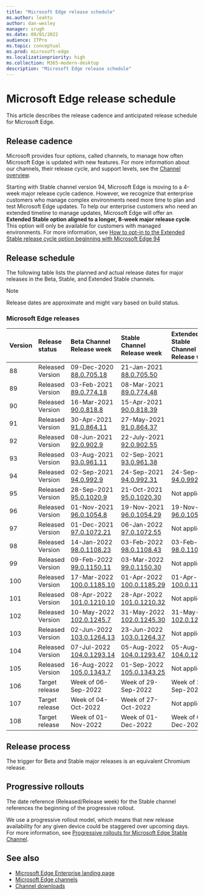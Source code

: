```yaml
---
title: "Microsoft Edge release schedule"
ms.author: leahtu
author: dan-wesley
manager: srugh
ms.date: 09/01/2022
audience: ITPro
ms.topic: conceptual
ms.prod: microsoft-edge
ms.localizationpriority: high
ms.collection: M365-modern-desktop
description: "Microsoft Edge release schedule"
---
```


# Microsoft Edge release schedule

This article describes the release cadence and anticipated release schedule for Microsoft Edge.

## Release cadence

Microsoft provides four options, called channels, to manage how often Microsoft Edge is updated with new features. For more information about our channels, their release cycle, and support levels, see the [Channel overview](./microsoft-edge-channels.md#channel-overview).

Starting with Stable channel version 94, Microsoft Edge is moving to a 4-week major release cycle cadence. However, we recognize that enterprise customers who manage complex environments need more time to plan and test Microsoft Edge updates. To help our enterprise customers who need an extended timeline to manage updates, Microsoft Edge will offer an **Extended Stable option aligned to a longer, 8-week major release cycle**. This option will only be available for customers with managed environments. For more information, see [How to opt-in to the Extended Stable release cycle option beginning with Microsoft Edge 94](https://blogs.windows.com/msedgedev/2021/07/15/opt-in-extended-stable-release-cycle/)

## Release schedule

The following table lists the planned and actual release dates for major releases in the Beta, Stable, and Extended Stable channels.

> [!NOTE]
> Release dates are approximate and might vary based on build status.

### Microsoft Edge releases

| Version | Release status | Beta Channel<br>Release week | Stable Channel<br>Release week | Extended Stable Channel<br>Release week |
|:-----|:-----|:-----|:-----|:-----|
| 88 | Released<br>Version | 09-Dec-2020<br>[88.0.705.18](/deployedge/microsoft-edge-relnote-archive-beta-channel#version-88070518-december-9) | 21-Jan-2021<br>[88.0.705.50](/deployedge/microsoft-edge-relnote-archive-stable-channel#version-88070550-january-21)|  |
| 89 | Released<br>Version | 03-Feb-2021<br>[89.0.774.18](/deployedge/microsoft-edge-relnote-archive-beta-channel#version-89077418-february-3) | 08-Mar-2021<br>[89.0.774.48](/deployedge/microsoft-edge-relnote-archive-stable-channel#version-89077448-march-8) |  |
| 90 | Released<br>Version | 16-Mar-2021<br>[90.0.818.8](/deployedge/microsoft-edge-relnote-archive-beta-channel#version-9008188-march-16)  | 15-Apr-2021<BR>[90.0.818.39](/deployedge/microsoft-edge-relnote-archive-stable-channel#version-90081839-april-15) |  |
| 91 | Released<br>Version | 30-Apr-2021<br>[91.0.864.11](/deployedge/microsoft-edge-relnote-archive-beta-channel#version-91086411-april-30) | 27-May-2021<BR>[91.0.864.37](/deployedge/microsoft-edge-relnote-archive-stable-channel#version-91086437-may-27) |  |
| 92 | Released<br>Version | 08-Jun-2021<br>[92.0.902.9](/deployedge/microsoft-edge-relnote-archive-beta-channel#version-9209029-june-08) | 22-July-2021<BR>[92.0.902.55](/deployedge/microsoft-edge-relnote-archive-stable-channel#version-92090255-july-22) |  |
| 93 | Released<br>Version | 03-Aug-2021<br>[93.0.961.11](/deployedge/microsoft-edge-relnote-beta-channel#version-93096111-August-03) | 02-Sep-2021<BR>[93.0.961.38](/deployedge/microsoft-edge-relnote-archive-stable-channel#version-93096138-September-02) |  |
| 94 | Released<br>Version | 02-Sep-2021<br>[94.0.992.9](/deployedge/microsoft-edge-relnote-archive-beta-channel#version-9409929-September-02) | 24-Sep-2021<BR>[94.0.992.31](/deployedge/microsoft-edge-relnote-archive-stable-channel#version-94099231-September-24) | 24-Sep-2021<BR>[94.0.992.31](/deployedge/microsoft-edge-relnote-archive-stable-channel#version-94099231-September-24) |
| 95 | Released<br>Version | 28-Sep-2021<br>[95.0.1020.9](/deployedge/microsoft-edge-relnote-archive-beta-channel#version-95010209-September-28) | 21-Oct-2021<br>[95.0.1020.30](/deployedge/microsoft-edge-relnote-archive-stable-channel#version-950102030-october-21) | Not applicable |
| 96 | Released<br>Version  | 01-Nov-2021<br>[96.0.1054.8](/DeployEdge/microsoft-edge-relnote-archive-beta-channel?branch=pr-en-us-1163#version-96010548-november-1) | 19-Nov-2021<br>[96.0.1054.29](/deployedge/microsoft-edge-relnote-archive-stable-channel#version-960105429-november-19) | 19-Nov-2021<br>[96.0.1054.29](/deployedge/microsoft-edge-relnote-archive-stable-channel#version-960105429-november-19) |
| 97 | Released<br>Version | 01-Dec-2021<br>[97.0.1072.21](/deployedge/microsoft-edge-relnote-archive-beta-channel#version-970107221-december-1) | 06-Jan-2022<br>[97.0.1072.55](/deployedge/microsoft-edge-relnote-archive-stable-channel#version-970107255-january-6)| Not applicable  |
| 98 | Released<br>Version | 14-Jan-2022<br>[98.0.1108.23](/deployedge/microsoft-edge-relnote-archive-beta-channel#version-980110823-january-14) | 03-Feb-2022<br>[98.0.1108.43](/deployedge/microsoft-edge-relnote-archive-stable-channel?branch=pr-en-us-1449#version-980110843-february-3) | 03-Feb-2022<br>[98.0.1108.43](/deployedge/microsoft-edge-relnote-archive-stable-channel?branch=pr-en-us-1449#version-980110843-february-3) |
| 99 | Released<br>Version | 09-Feb-2022<br>[99.0.1150.11](/deployedge/microsoft-edge-relnote-archive-beta-channel#version-990115011-february-9) | 03-Mar-2022<br>[99.0.1150.30](/deployedge/microsoft-edge-relnote-archive-stable-channel#version-990115030-march-3) | Not applicable  |
| 100 | Released<br>Version | 17-Mar-2022<br>[100.0.1185.10](/deployedge/microsoft-edge-relnote-archive-beta-channel#version-1000118510-march-17) | 01-Apr-2022<br>[100.0.1185.29](/deployedge/microsoft-edge-relnote-archive-stable-channel#version-1000118529-april-1) | 01-Apr-2022<br>[100.0.1185.29](/deployedge/microsoft-edge-relnote-archive-stable-channel#version-1000118529-april-1) |
| 101 | Released<br>Version | 08-Apr-2022<br>[101.0.1210.10](/deployedge/microsoft-edge-relnote-archive-beta-channel#version-1010121010-april-8) | 28-Apr-2022<br>[101.0.1210.32](/deployedge/microsoft-edge-relnote-archive-stable-channel#version-1010121032-april-28) | Not applicable |
| 102 | Released<br>Version | 10-May-2022<br>[102.0.1245.7](/deployedge/microsoft-edge-relnote-archive-beta-channel#version-102012457-may-10) | 31-May-2022<br>[102.0.1245.30](/deployedge/microsoft-edge-relnote-archive-stable-channel#version-1020124530-may-31) | 31-May-2022<br>[102.0.1245.30](/deployedge/microsoft-edge-relnote-archive-stable-channel#version-1020124530-may-31) |
| 103 | Released<br>Version | 02-Jun-2022<br>[103.0.1264.13](/deployedge/microsoft-edge-relnote-archive-beta-channel#version-1030126413-june-2) | 23-Jun-2022<br>[103.0.1264.37](/deployedge/microsoft-edge-relnote-stable-channel#version-1030126437-june-23) | Not applicable |
| 104 | Released<br>Version | 07-Jul-2022<br>[104.0.1293.14](/DeployEdge/microsoft-edge-relnote-beta-channel#version-1040129314-july-7) | 05-Aug-2022<br>[104.0.1293.47](/deployedge/microsoft-edge-relnote-stable-channel#version-1040129347-august-5) | 05-Aug-2022<br>[104.0.1293.47](/deployedge/microsoft-edge-relnote-stable-channel#version-1040129347-august-5) |
| 105 | Released<br>Version | 16-Aug-2022<br>[105.0.1343.7](/deployedge/microsoft-edge-relnote-beta-channel#version-105013437-august-16-2022) | 01-Sep-2022<br>[105.0.1343.25](/deployedge/microsoft-edge-relnote-stable-channel#version-1050134325-september-1-2022) | Not applicable |
| 106 | Target release | Week of 06-Sep-2022 | Week of 29-Sep-2022 | Week of 29-Sep-2022 |
| 107 | Target release | Week of 04-Oct-2022 | Week of 27-Oct-2022 | Not applicable |
| 108 | Target release | Week of 01-Nov-2022 | Week of 01-Dec-2022 | Week of 01-Dec-2022 |

## Release process

The trigger for Beta and Stable major releases is an equivalent Chromium release.

## Progressive rollouts

The date reference (Released/Release week) for the Stable channel references the beginning of the progressive rollout.

We use a progressive rollout model, which means that new release availability for any given device could be staggered over upcoming days. For more information, see [Progressive rollouts for Microsoft Edge Stable Channel](/deployedge/microsoft-edge-update-progressive-rollout).

## See also

- [Microsoft Edge Enterprise landing page](https://aka.ms/EdgeEnterprise)
- [Microsoft Edge channels](/deployedge/microsoft-edge-channels)
- [Channel downloads](https://www.microsoft.com/edge/business/download)
